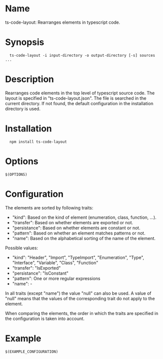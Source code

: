 # Name

  ts-code-layout: Rearranges elements in typescript code.

# Synopsis

~~~
  ts-code-layout -i input-directory -o output-directory [-s] sources ...
~~~

# Description

  Rearranges code elements in the top level of typescript source code.
  The layout is specified in "ts-code-layout.json". The file is searched
  in the current directory. If not found, the default configuration in
  the installation directory is used.

# Installation

~~~
  npm install ts-code-layout
~~~

# Options

~~~
$(OPTIONS)
~~~

# Configuration

  The elements are sorted by following traits:

  * "kind": Based on the kind of element (enumeration, class, function, ...).
  * "transfer": Based on whether elements are exported or not.
  * "persistance": Based on whether elements are constant or not.
  * "pattern": Based on whether an element matches patterns or not.
  * "name": Based on the alphabetical sorting of the name of the element.

  Possible values:

  * "kind": "Header", "Import", "TypeImport", "Enumeration", "Type", "Interface", "Variable", "Class", "Function"
  * "transfer": "IsExported"
  * "persistance": "IsConstant"
  * "pattern": One or more regular expressions
  * "name": -

  In all traits (except "name") the value "null" can also be used. A value of "null" 
  means that the values of the corresponding trait do not apply to the element.

  When comparing the elements, the order in which the traits are specified
  in the configuration is taken into account. 

# Example

~~~
$(EXAMPLE_CONFIGURATION)
~~~
